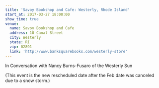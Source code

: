 ```yaml
---
title: 'Savoy Bookshop and Cafe: Westerly, Rhode Island'
start_at: 2017-03-27 18:00:00
show_time: true
venue:
  name: Savoy Bookshop and Cafe
  address: 10 Canal Street
  city: Westerly
  state: RI
  zip: 02891
  link: 'http://www.banksquarebooks.com/westerly-store'
---
```



In Conversation with Nancy Burns-Fusaro of the Westerly Sun

(This event is the new rescheduled date after the Feb date was canceled due to a snow storm.)